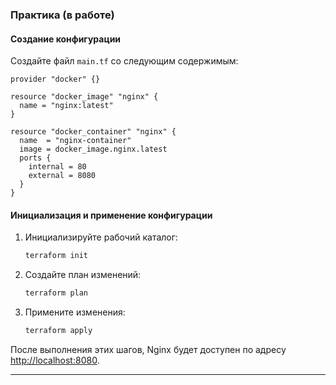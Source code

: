 
### Практика (в работе)

#### Создание конфигурации

Создайте файл `main.tf` со следующим содержимым:

```hcl
provider "docker" {}

resource "docker_image" "nginx" {
  name = "nginx:latest"
}

resource "docker_container" "nginx" {
  name  = "nginx-container"
  image = docker_image.nginx.latest
  ports {
    internal = 80
    external = 8080
  }
}
```

#### Инициализация и применение конфигурации

1. Инициализируйте рабочий каталог:

   ```bash
   terraform init
   ```
2. Создайте план изменений:

   ```bash
   terraform plan
   ```
3. Примените изменения:

   ```bash
   terraform apply
   ```

После выполнения этих шагов, Nginx будет доступен по адресу [http://localhost:8080](http://localhost:8080).

---
